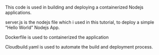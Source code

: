 This code is used in building and deploying a containerized Nodejs applications.

server.js is the nodejs file which i used in this tutorial, to deploy a simple “Hello World” Nodejs App.

Dockerfile is used to containerized the application

Cloudbuild.yaml is used to automate the build and deployment process.
